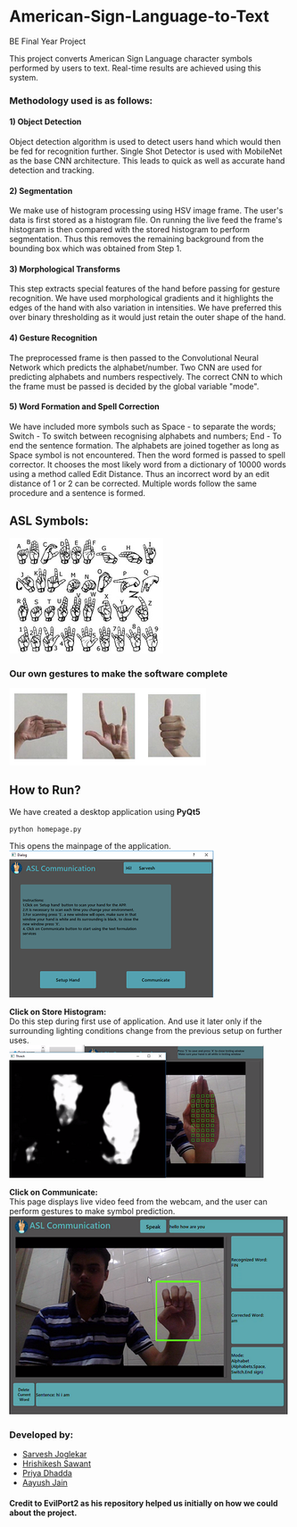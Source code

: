 # American-Sign-Language-to-Text
BE Final Year Project

This project converts American Sign Language character symbols performed by users to text. Real-time results are achieved using this system.

### Methodology used is as follows:

<h4>1) Object Detection</h3>
Object detection algorithm is used to detect users hand which would then be fed for recognition further. 
Single Shot Detector is used with MobileNet as the base CNN architecture. 
This leads to quick as well as accurate hand detection and tracking.

<h4>2) Segmentation </h4>
We make use of histogram processing using HSV image frame. The user's data is first stored as a histogram file. 
On running the live feed the frame's histogram is then compared with the stored histogram to perform segmentation. 
Thus this removes the remaining background from the bounding box which was obtained from Step 1.

<h4>3) Morphological Transforms </h4>
This step extracts special features of the hand before passing for gesture recognition. 
We have used morphological gradients and it highlights the edges of the hand with also variation in intensities. 
We have preferred this over binary thresholding as it would just retain the outer shape of the hand.

<h4>4) Gesture Recognition </h4>
The preprocessed frame is then passed to the Convolutional Neural Network which predicts the alphabet/number. 
Two CNN are used for predicting alphabets and numbers respectively. 
The correct CNN to which the frame must be passed is decided by the global variable "mode".

<h4>5) Word Formation and Spell Correction </h4>
We have included more symbols such as Space - to separate the words; Switch - To switch between recognising alphabets and numbers; 
End - To end the sentence formation. The alphabets are joined together as long as Space symbol is not encountered. 
Then the word formed is passed to spell corrector. 
It chooses the most likely word from a dictionary of 10000 words using a method called Edit Distance. 
Thus an incorrect word by an edit distance of 1 or 2 can be corrected. 
Multiple words follow the same procedure and a sentence is formed.

## ASL Symbols:
![Alt text](images/asl-symbols.jpg?raw=true "Title")

### Our own gestures to make the software complete<br>
![Alt text](images/asl-symbols-extra.png?raw=true "Title")

## How to Run?
We have created a desktop application using <b>PyQt5</b><br>
```
python homepage.py
```
This opens the mainpage of the application.<br>
![Alt text](images/mainpage.PNG?raw=true "Title")

<b>Click on Store Histogram:</b><br>
  Do this step during first use of application. And use it later only if the surrounding lighting conditions change from the previous setup on further uses.<br>
![Alt text](images/handhistagain2.png?raw=true "Title")


<b>Click on Communicate:</b></br>
This page displays live video feed from the webcam, and the user can perform gestures to make symbol prediction.<br>
![Alt text](images/gestrecognition.PNG?raw=true "Title")

### Developed by:
* [Sarvesh Joglekar](https://github.com/sarvesh12k26)
* [Hrishikesh Sawant](https://github.com/sawanthrishi)
* [Priya Dhadda](https://github.com/pridhadda)
* [Aayush Jain](https://github.com/AayushJain31)

#### Credit to EvilPort2 as his repository helped us initially on how we could about the project.
